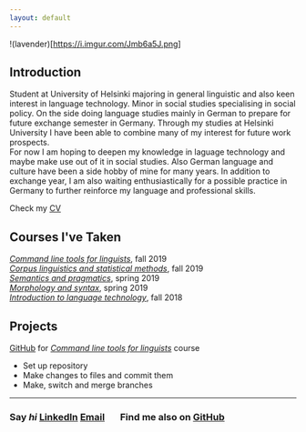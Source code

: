 ```yaml
---
layout: default
---
```

!(lavender)[https://i.imgur.com/Jmb6a5J.png]

## Introduction
Student at University of Helsinki majoring in general linguistic and also keen interest in language technology. Minor in social studies specialising in social policy. On the side doing language studies mainly in German to prepare for future exchange semester in Germany. Through my studies at Helsinki University I have been able to combine many of my interest for future work prospects.  
For now I am hoping to deepen my knowledge in laguage technology and maybe make use out of it in social studies. Also German language and culture have been a side hobby of mine for many years. In addition to exchange year, I am also waiting enthusiastically for a possible practice in Germany to further reinforce my language and professional skills. 

Check my [CV](https://www.overleaf.com/read/jcfsmbdkzxtc)
## Courses I've Taken

_[Command line tools for linguists](https://courses.helsinki.fi/fi/KIK-LG219/129824412)_, fall 2019  
_[Corpus linguistics and statistical methods](https://courses.helsinki.fi/fi/kik-404/120960460)_, fall 2019  
_[Semantics and pragmatics](https://courses.helsinki.fi/fi/kik-lg103/125773180)_, spring 2019  
_[Morphology and syntax](https://courses.helsinki.fi/fi/kik-lg102/120337956)_, spring 2019  
_[Introduction to language technology](https://courses.helsinki.fi/fi/kik-405/124787882)_, fall 2018  

## Projects

[GitHub][1] for _[Command line tools for linguists][2]_ course  
* Set up repository   
* Make changes to files and commit them  
* Make, switch and merge branches  

[1]: https://github.com/lindajok/cmdline-course
[2]: https://courses.helsinki.fi/fi/KIK-LG219/129824412

---
### Say _hi_ [LinkedIn](https://www.linkedin.com/in/linda-jokinen-998426161/) [Email](mailto:linda.jokinen@helsinki.fi) &nbsp; &nbsp; &nbsp; Find me also on [GitHub](https://github.com/lindajok)
